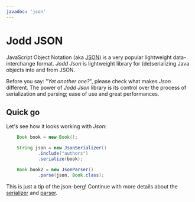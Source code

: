 ```yaml
---
javadoc: 'json'
---
```


# Jodd JSON

JavaScript Object Notation (aka [JSON](http://json.org/)) is a
very popular lightweight data-interchange format.
*Jodd* *Json* is lightweight library for (de)serializing
Java objects into and from JSON.

Before you say: "_Yet another one?_", please check what makes *Json* different.
The power of *Jodd* *Json* library is its control over the process
of serialization and parsing; ease of use and great performances.

## Quick go

Let's see how it looks working with *Json*:

~~~~~ java
	Book book = new Book();

	String json = new JsonSerializer()
			.include("authors")
			.serialize(book);

	Book book2 = new JsonParser()
			.parse(json, Book.class);
~~~~~

This is just a tip of the json-berg! Continue with more
details about the [serializer](json-serializer.html) and
[parser](json-parser.html).
